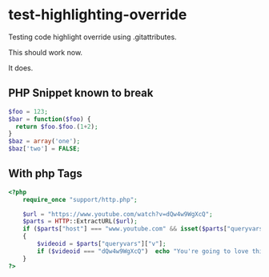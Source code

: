 # test-highlighting-override

Testing code highlight override using .gitattributes.

This should work now.

It does.

## PHP Snippet known to break

```php
$foo = 123;
$bar = function($foo) {
  return $foo.$foo.(1+2);
}
$baz = array('one');
$baz['two'] = FALSE;
```

## With php Tags

```php
<?php
	require_once "support/http.php";

	$url = "https://www.youtube.com/watch?v=dQw4w9WgXcQ";
	$parts = HTTP::ExtractURL($url);
	if ($parts["host"] === "www.youtube.com" && isset($parts["queryvars"]["v"]))
	{
		$videoid = $parts["queryvars"]["v"];
		if ($videoid === "dQw4w9WgXcQ")  echo "You're going to love this!";
	}
?>
```
